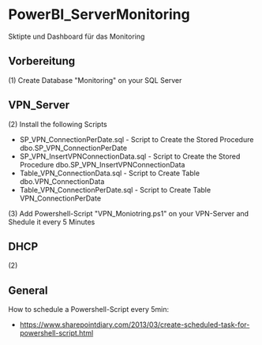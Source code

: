 # PowerBI_ServerMonitoring
Sktipte und Dashboard für das Monitoring

## Vorbereitung

(1) Create Database "Monitoring" on your SQL Server

## VPN_Server
(2) Install the following Scripts

* SP_VPN_ConnectionPerDate.sql - Script to Create the Stored Procedure dbo.SP_VPN_ConnectionPerDate
* SP_VPN_InsertVPNConnectionData.sql - Script to Create the Stored Procedure dbo.SP_VPN_InsertVPNConnectionData
* Table_VPN_ConnectionData.sql - Script to Create Table dbo.VPN_ConnectionData
* Table_VPN_ConnectionPerDate.sql - Script to Create Table VPN_ConnectionPerDate

(3) Add Powershell-Script "VPN_Moniotring.ps1" on your VPN-Server and Shedule it every 5 Minutes

## DHCP

(2) 


## General

How to schedule a Powershell-Script every 5min:
* https://www.sharepointdiary.com/2013/03/create-scheduled-task-for-powershell-script.html
